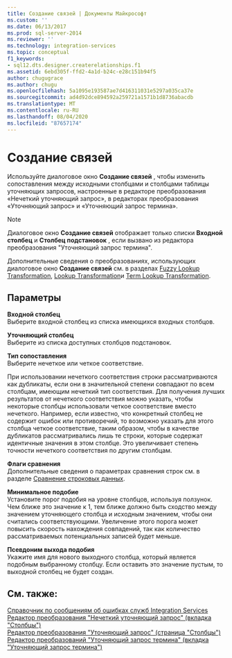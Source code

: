 ```yaml
---
title: Создание связей | Документы Майкрософт
ms.custom: ''
ms.date: 06/13/2017
ms.prod: sql-server-2014
ms.reviewer: ''
ms.technology: integration-services
ms.topic: conceptual
f1_keywords:
- sql12.dts.designer.createrelationships.f1
ms.assetid: 6ebd305f-ffd2-4a1d-b24c-e28c151b94f5
author: chugugrace
ms.author: chugu
ms.openlocfilehash: 5a1095e193587ae7d416311031e5297a035ca37e
ms.sourcegitcommit: ad4d92dce894592a259721a1571b1d8736abacdb
ms.translationtype: MT
ms.contentlocale: ru-RU
ms.lasthandoff: 08/04/2020
ms.locfileid: "87657174"
---
```

# <a name="create-relationships"></a>Создание связей
  Используйте диалоговое окно **Создание связей** , чтобы изменить сопоставления между исходными столбцами и столбцами таблицы уточняющих запросов, настроенные в редакторе преобразования «Нечеткий уточняющий запрос», в редакторах преобразования «Уточняющий запрос» и «Уточняющий запрос термина».  
  
> [!NOTE]  
>  Диалоговое окно **Создание связей** отображает только списки **Входной столбец** и **Столбец подстановок** , если вызвано из редактора преобразования "Уточняющий запрос термина".  
  
 Дополнительные сведения о преобразованиях, использующих диалоговое окно **Создание связей** см. в разделах [Fuzzy Lookup Transformation](lookup-transformation.md), [Lookup Transformation](lookup-transformation.md)и [Term Lookup Transformation](term-lookup-transformation.md).  
  
## <a name="options"></a>Параметры  
 **Входной столбец**  
 Выберите входной столбец из списка имеющихся входных столбцов.  
  
 **Уточняющий столбец**  
 Выберите из списка доступных столбцов подстановок.  
  
 **Тип сопоставления**  
 Выберите нечеткое или четкое соответствие.  
  
 При использовании нечеткого соответствия строки рассматриваются как дубликаты, если они в значительной степени совпадают по всем столбцам, имеющим нечеткий тип соответствия. Для получения лучших результатов от нечеткого соответствия можно указать, чтобы некоторые столбцы использовали четкое соответствие вместо нечеткого. Например, если известно, что конкретный столбец не содержит ошибок или противоречий, то возможно указать для этого столбца четкое соответствие, таким образом, чтобы в качестве дубликатов рассматривались лишь те строки, которые содержат идентичные значения в этом столбце. Это увеличивает степень точности нечеткого соответствия по другим столбцам.  
  
 **Флаги сравнения**  
 Дополнительные сведения о параметрах сравнения строк см. в разделе [Сравнение строковых данных](../comparing-string-data.md).  
  
 **Минимальное подобие**  
 Установите порог подобия на уровне столбцов, используя ползунок. Чем ближе это значение к 1, тем ближе должно быть сходство между значением уточняющего столбца и исходным значением, чтобы они считались соответствующими. Увеличение этого порога может повысить скорость нахождения совпадений, так как количество рассматриваемых потенциальных записей будет меньше.  
  
 **Псевдоним выхода подобия**  
 Укажите имя для нового выходного столбца, который является подобным выбранному столбцу. Если оставить это значение пустым, то выходной столбец не будет создан.  
  
## <a name="see-also"></a>См. также:  
 [Справочник по сообщениям об ошибках служб Integration Services](../../integration-services-error-and-message-reference.md)   
 [Редактор преобразования "Нечеткий уточняющий запрос" (вкладка "Столбцы")](../../fuzzy-lookup-transformation-editor-columns-tab.md)   
 [Редактор преобразования "Уточняющий запрос" (страница "Столбцы")](../../lookup-transformation-editor-columns-page.md)   
 [Редактор преобразований "Уточняющий запрос термина" (вкладка "Уточняющий запрос термина")](../../term-lookup-transformation-editor-term-lookup-tab.md)  
  
  
